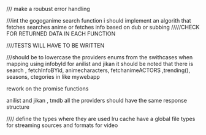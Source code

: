 /// make a roubust error handling

///int the gogoganime search function i should implement an algorith that fetches searches anime or fetches info based on dub or subbing
/////CHECK FOR RETURNED DATA IN EACH FUNCTION

////TESTS WILL HAVE TO BE WRITTEN

///should be to lowercase the providers enums from the swithcases when mapping using infobyId
for anilist and jikan it should be noted that there is search , fetchInfoBYid, animecharacters, fetchanimeACTORS ,trending(), seasons, ctegories in like mywebapp

rework on the promise functions

anilist and jikan , tmdb all the providers should have the same response structure

//// define the types where they are used
lru cache
have a global file types for streaming sources and formats for video
